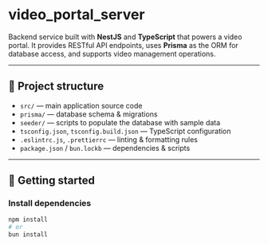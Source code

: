 # video_portal_server

Backend service built with **NestJS** and **TypeScript** that powers a video portal.
It provides RESTful API endpoints, uses **Prisma** as the ORM for database access, and supports video management operations.

---

## 📂 Project structure

- `src/` — main application source code
- `prisma/` — database schema & migrations
- `seeder/` — scripts to populate the database with sample data
- `tsconfig.json`, `tsconfig.build.json` — TypeScript configuration
- `.eslintrc.js`, `.prettierrc` — linting & formatting rules
- `package.json` / `bun.lockb` — dependencies & scripts

---

## 🚀 Getting started

### Install dependencies

```bash
npm install
# or
bun install
```

